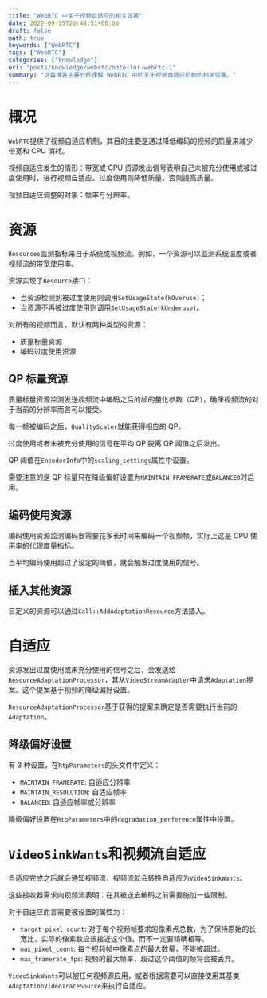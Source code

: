 ```yaml
---
title: "WebRTC 中关于视频自适应的相关设置"
date: 2022-09-15T20:48:51+08:00
draft: false
math: true
keywords: ["WebRTC"]
tags: ["WebRTC"]
categories: ["knowledge"]
url: "posts/knowledge/webrtc/note-for-webrtc-1"
summary: "这篇博客主要分析理解 WebRTC 中的关于视频自适应机制的相关设置。"
---
```


# 概况

`WebRTC`提供了视频自适应机制，其目的主要是通过降低编码的视频的质量来减少带宽和 CPU 消耗。

视频自适应发生的情形：带宽或 CPU 资源发出信号表明自己未被充分使用或被过度使用时，进行视频自适应。过度使用则降低质量，否则提高质量。

视频自适应调整的对象：帧率与分辨率。

# 资源

`Resources`监测指标来自于系统或视频流。例如，一个资源可以监测系统温度或者视频流的带宽使用率。

资源实现了`Resource`接口：

- 当资源检测到被过度使用则调用`SetUsageState(kOveruse)`；
- 当资源不再被过度使用则调用`SetUsageState(kUnderuse)`。

对所有的视频而言，默认有两种类型的资源：

- 质量标量资源
- 编码过度使用资源

## QP 标量资源

质量标量资源监测发送视频流中编码之后的帧的量化参数（QP），确保视频流的对于当前的分辨率而言可以接受。

每一帧被编码之后，`QualityScaler`就能获得相应的 QP。

过度使用或者未被充分使用的信号在平均 QP 脱离 QP 阈值之后发出。

QP 阈值在`EncoderInfo`中的`scaling_settings`属性中设置。

需要注意的是 QP 标量只在降级偏好设置为`MAINTAIN_FRAMERATE`或`BALANCED`时启用。

## 编码使用资源

编码使用资源监测编码器需要花多长时间来编码一个视频帧，实际上这是 CPU 使用率的代理度量指标。

当平均编码使用超过了设定的阈值，就会触发过度使用的信号。

## 插入其他资源

自定义的资源可以通过`Call::AddAdaptationResource`方法插入。

# 自适应

资源发出过度使用或未充分使用的信号之后，会发送给`ResourceAdaptationProcessor`，其从`VideoStreamAdapter`中请求`Adaptation`提案。这个提案基于视频的降级偏好设置。

`ResourceAdaptationProcessor`基于获得的提案来确定是否需要执行当前的`Adaptation`。

## 降级偏好设置

有 3 种设置，在`RtpParameters`的头文件中定义：

- `MAINTAIN_FRAMERATE`: 自适应分辨率
- `MAINTAIN_RESOLUTION`: 自适应帧率
- `BALANCED`: 自适应帧率或分辨率

降级偏好设置在`RtpParameters`中的`degradation_perference`属性中设置。

# `VideoSinkWants`和视频流自适应

自适应完成之后就会通知视频流，视频流就会转换自适应为`VideoSinkWants`。

这些接收器需求向视频流表明：在其被送去编码之前需要施加一些限制。

对于自适应而言需要被设置的属性为：

- `target_pixel_count`: 对于每个视频帧要求的像素点总数，为了保持原始的长宽比，实际的像素数应该接近这个值，而不一定要精确相等，
- `max_pixel_count`: 每个视频帧中像素点的最大数量，不能被超过。
- `max_framerate_fps`: 视频的最大帧率，超过这个阈值的帧将会被丢弃。

`VideoSinkWants`可以被任何视频源应用，或者根据需要可以直接使用其基类`AdaptationVideoTraceSource`来执行自适应。
